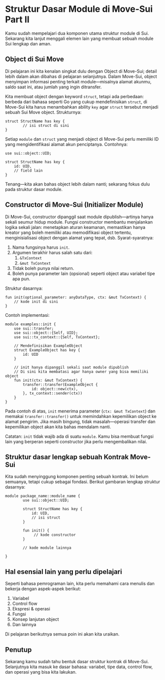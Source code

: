 # Struktur Dasar Module di Move-Sui Part II

Kamu sudah mempelajari dua komponen utama struktur module di Sui. Sekarang kita lanjut menggali elemen lain yang membuat sebuah module Sui lengkap dan aman.

## Object di Sui Move

Di pelajaran ini kita kenalan singkat dulu dengan Object di Move-Sui; detail lebih dalam akan dibahas di pelajaran selanjutnya. Dalam Move-Sui, object menyimpan informasi penting terkait module—misalnya alamat akunmu, saldo saat ini, atau jumlah yang ingin ditransfer.

Kita membuat object dengan keyword `struct`, tetapi ada perbedaan: berbeda dari bahasa seperti Go yang cukup mendefinisikan `struct`, di Move-Sui kita harus menambahkan ability `key` agar `struct` tersebut menjadi sebuah Sui Move object. Strukturnya:

```
struct StructName has key {
		// isi struct di sini
}
```

Setiap `module` dan `struct` yang menjadi object di Move-Sui perlu memiliki ID yang mengidentifikasi alamat akun penciptanya. Contohnya:

```
use sui::object::UID;

struct StructName has key {
    id: UID,
    // field lain
}
```

Tenang—kita akan bahas object lebih dalam nanti; sekarang fokus dulu pada struktur dasar module.

## Constructor di Move-Sui (Initializer Module)

Di Move-Sui, constructor dipanggil saat module dipublish—artinya hanya sekali seumur hidup module. Fungsi constructor membantu menjalankan logika sekali jalan: menetapkan aturan keamanan, memastikan hanya kreator yang boleh memiliki atau memodifikasi object tertentu, menginisialisasi object dengan alamat yang tepat, dsb. Syarat-syaratnya:

1. Nama fungsinya harus `init`.
2. Argumen terakhir harus salah satu dari:
   1. `&TxContext`
   2. `&mut TxContext`
3. Tidak boleh punya nilai return.
4. Boleh punya parameter lain (opsional) seperti object atau variabel tipe apa pun.

Struktur dasarnya:

```
fun init(optional_parameter: anyDataType, ctx: &mut TxContext) {
    // kode init di sini
}
```

Contoh implementasi:

```
module examples::init {
    use sui::transfer;
    use sui::object::{Self, UID};
    use sui::tx_context::{Self, TxContext};

    // Mendefinisikan ExampleObject
    struct ExampleObject has key {
        id: UID
    }

    // init hanya dipanggil sekali saat module dipublish
    // Di sini kita membatasi agar hanya owner yang bisa memiliki object
    fun init(ctx: &mut TxContext) {
        transfer::transfer(ExampleObject {
            id: object::new(ctx),
        }, tx_context::sender(ctx))
    }
}
```

Pada contoh di atas, `init` menerima parameter (`ctx: &mut TxContext`) dan memakai `transfer::transfer()` untuk memindahkan kepemilikan object ke alamat pengirim. Jika masih bingung, tidak masalah—operasi transfer dan kepemilikan object akan kita bahas mendalam nanti.

Catatan: `init` tidak wajib ada di suatu `module`. Kamu bisa membuat fungsi lain yang berperan seperti constructor jika perlu mengembalikan nilai.

## Struktur dasar lengkap sebuah Kontrak Move-Sui

Kita sudah menyinggung komponen penting sebuah kontrak. Ini belum semuanya, tetapi cukup sebagai fondasi. Berikut gambaran lengkap struktur dasarnya:

```
module package_name::module_name {
		use sui::object::UID;

		struct StructName has key {
		    id: UID,
		    // isi struct
		}

		fun init() {
		     // kode constructor
		}

		// kode module lainnya

}
```

## Hal esensial lain yang perlu dipelajari

Seperti bahasa pemrograman lain, kita perlu memahami cara menulis dan bekerja dengan aspek-aspek berikut:

1. Variabel
2. Control flow
3. Ekspresi & operasi
4. Fungsi
5. Konsep lanjutan object
6. Dan lainnya

Di pelajaran berikutnya semua poin ini akan kita uraikan.

## Penutup

Sekarang kamu sudah tahu bentuk dasar struktur kontrak di Move-Sui. Selanjutnya kita masuk ke dasar bahasa: variabel, tipe data, control flow, dan operasi yang bisa kita lakukan.